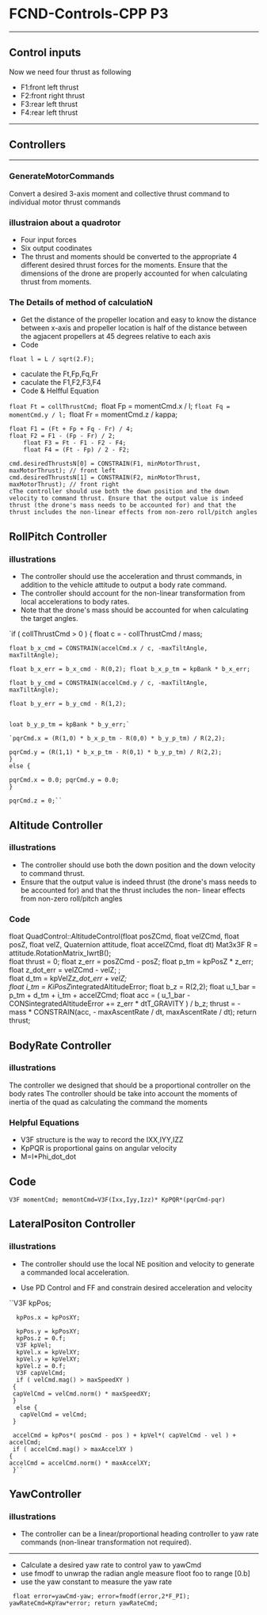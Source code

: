 # FCND-Controls-CPP P3 #

---
## Control inputs ##
Now we need four thrust as following

* F1:front left thrust 
* F2:front right thrust
* F3:rear left thrust
* F4:rear left thrust
---

## Controllers ###
---
### GenerateMotorCommands ###
Convert a desired 3-axis moment and collective thrust command to individual motor thrust commands
### illustraion about a quadrotor ###
* Four input forces
* Six output coodinates
* The thrust and moments should be converted to the appropriate 4 different desired thrust forces for the moments. Ensure that the dimensions of the drone are properly accounted for when calculating thrust from moments.

### The Details of method of calculatioN ###
* Get the distance of the propeller location and easy to know the distance between x-axis and propeller location is half of the distance between the agjacent propellers at 45 degrees relative to each axis
* Code 

`float l = L / sqrt(2.F);`

* caculate the Ft,Fp,Fq,Fr
* caculate the F1,F2,F3,F4
* Code & Helfful Equation

`float Ft = collThrustCmd;
`float Fp = momentCmd.x / l;
	`float Fq = momentCmd.y / l;
	`float Fr = momentCmd.z / kappa;

	float F1 = (Ft + Fp + Fq - Fr) / 4;
	float F2 = F1 - (Fp - Fr) / 2;
        float F3 = Ft - F1 - F2 - F4;
        float F4 = (Ft - Fp) / 2 - F2;

	cmd.desiredThrustsN[0] = CONSTRAIN(F1, minMotorThrust, maxMotorThrust); // front left
	cmd.desiredThrustsN[1] = CONSTRAIN(F2, minMotorThrust, maxMotorThrust); // front right
	cThe controller should use both the down position and the down velocity to command thrust. Ensure that the output value is indeed thrust (the drone's mass needs to be accounted for) and that the thrust includes the non-linear effects from non-zero roll/pitch angles
	

  
  ## RollPitch Controller
  
   ### illustrations
  * The controller should use the acceleration and thrust commands, in addition to the vehicle attitude to output a body rate command.
  * The controller should account for the non-linear transformation from local accelerations to body rates.
  * Note that the drone's mass should be accounted for when calculating the target angles.
  
   `if ( collThrustCmd > 0 ) { 
    float c = - collThrustCmd / mass; 
    
    float b_x_cmd = CONSTRAIN(accelCmd.x / c, -maxTiltAngle, maxTiltAngle);
    
    float b_x_err = b_x_cmd - R(0,2); float b_x_p_tm = kpBank * b_x_err;
    
    float b_y_cmd = CONSTRAIN(accelCmd.y / c, -maxTiltAngle, maxTiltAngle);
    
    float b_y_err = b_y_cmd - R(1,2);
    
    
    loat b_y_p_tm = kpBank * b_y_err;`

    `pqrCmd.x = (R(1,0) * b_x_p_tm - R(0,0) * b_y_p_tm) / R(2,2);
    
    pqrCmd.y = (R(1,1) * b_x_p_tm - R(0,1) * b_y_p_tm) / R(2,2);
    } 
    else {
  
    pqrCmd.x = 0.0; pqrCmd.y = 0.0; 
    }
  
    pqrCmd.z = 0;``
  
  
  
  
       
## Altitude Controller
  
  ### illustrations
  
 
  * The controller should use both the down position and the down velocity to command thrust. 
  * Ensure that the output value is indeed thrust (the drone's mass needs to be accounted for) and that the thrust includes the non-         linear effects from non-zero roll/pitch angles
  


### Code

 float QuadControl::AltitudeControl(float posZCmd, float velZCmd, float posZ, float velZ, Quaternion<float> attitude, float accelZCmd,     float dt) 
 Mat3x3F R = attitude.RotationMatrix_IwrtB();  
 float thrust = 0; 
 float z_err = posZCmd - posZ; 
 float p_tm = kpPosZ * z_err; 
 float z_dot_err = velZCmd - velZ; ;  
 float d_tm = kpVelZ*z_dot_err + velZ;  
 float i_tm = KiPosZ*integratedAltitudeError; 
 float b_z = R(2,2); 
 float u_1_bar = p_tm + d_tm + i_tm + accelZCmd; 
 float acc = ( u_1_bar - CONSintegratedAltitudeError += z_err * dtT_GRAVITY ) / b_z; 
 thrust = - mass * CONSTRAIN(acc, - maxAscentRate / dt, maxAscentRate / dt); 
 return thrust; 

  
  ## BodyRate Controller

  ### illustrations
  
  The controller we designed  that should be a proportional controller on the body rates 
  The controller should be take into account the moments of inertia of the quad as calculating the command the moments
  
  ### Helpful Equations
  * V3F structure is the way to record the IXX,IYY,IZZ
  * KpPQR is proportional gains on angular velocity
  * M=I*Phi_dot_dot
  
  ## Code
  
  `V3F momentCmd;
   memontCmd=V3F(Ixx,Iyy,Izz)* KpPQR*(pqrCmd-pqr)`
  
  
  
  
  ## LateralPositon Controller
  
  ### illustrations
  
   * The controller should use the local NE position and velocity to generate a commanded local acceleration.
  
   * Use PD Control and FF and constrain desired acceleration and velocity
   
     
   ``V3F kpPos; 
      
      kpPos.x = kpPosXY; 
      
      kpPos.y = kpPosXY; 
      kpPos.z = 0.f;
      V3F kpVel; 
      kpVel.x = kpVelXY; 
      kpVel.y = kpVelXY; 
      kpVel.z = 0.f;
      V3F capVelCmd; 
      if ( velCmd.mag() > maxSpeedXY ) 
     { 
     capVelCmd = velCmd.norm() * maxSpeedXY;
     } 
      else {
       capVelCmd = velCmd;
     }

     accelCmd = kpPos*( posCmd - pos ) + kpVel*( capVelCmd - vel ) + accelCmd;
     if ( accelCmd.mag() > maxAccelXY ) 
    { 
    accelCmd = accelCmd.norm() * maxAccelXY;
     }``

	

  
  ## YawController
  
  ### illustrations
  * The controller can be a linear/proportional heading controller to yaw rate commands (non-linear transformation not required).
  ---
   * Calculate a desired yaw rate to control yaw to yawCmd
   * use fmodf to unwrap the radian angle measure floot foo to range [0.b]
   * use the yaw constant to measure the yaw rate
   
   ` float error=yawCmd-yaw;
     error=fmodf(error,2*F_PI);
     yawRateCmd=KpYaw*error;
     return yawRateCmd;`
     
   
 

